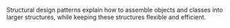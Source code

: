 Structural design patterns explain how to assemble objects and classes into larger structures, while keeping these structures flexible and efficient.